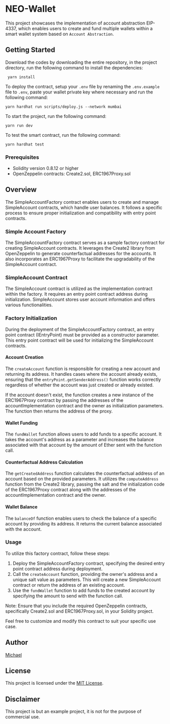 # NEO-Wallet

This project showcases the implementation of account abstraction EIP-4337, which enables users to create and fund multiple wallets within a smart wallet system based on `Account Abstraction`.

## Getting Started

Download the codes by downloading the entire repository, in the project directory,  run the following command to install the dependencies:

```shell
 yarn install
```

To deploy the contract, setup your `.env` file by renaming the `.env.example` file to `.env`, paste your wallet private key where necessary and run the following command:

```shell
yarn hardhat run scripts/deploy.js --network mumbai
```

To start the project, run the following command:

```shell
yarn run dev
```

To test the smart contract, run the following command:

```shell
yarn hardhat test 
```

### Prerequisites

- Solidity version 0.8.12 or higher
- OpenZeppelin contracts: Create2.sol, ERC1967Proxy.sol

## Overview

The SimpleAccountFactory contract enables users to create and manage SimpleAccount contracts, which handle user balances. It follows a specific process to ensure proper initialization and compatibility with entry point contracts.

### Simple Account Factory

The SimpleAccountFactory contract serves as a sample factory contract for creating SimpleAccount contracts. It leverages the Create2 library from OpenZeppelin to generate counterfactual addresses for the accounts. It also incorporates an ERC1967Proxy to facilitate the upgradability of the SimpleAccount contract.

### SimpleAccount Contract

The SimpleAccount contract is utilized as the implementation contract within the factory. It requires an entry point contract address during initialization. SimpleAccount stores user account information and offers various functionalities.

### Factory Initialization

During the deployment of the SimpleAccountFactory contract, an entry point contract (IEntryPoint) must be provided as a constructor parameter. This entry point contract will be used for initializing the SimpleAccount contracts.

#### Account Creation

The `createAccount` function is responsible for creating a new account and returning its address. It handles cases where the account already exists, ensuring that the `entryPoint.getSenderAddress()` function works correctly regardless of whether the account was just created or already existed.

If the account doesn't exist, the function creates a new instance of the ERC1967Proxy contract by passing the addresses of the accountImplementation contract and the owner as initialization parameters. The function then returns the address of the proxy.

#### Wallet Funding

The `fundWallet` function allows users to add funds to a specific account. It takes the account's address as a parameter and increases the balance associated with that account by the amount of Ether sent with the function call.

#### Counterfactual Address Calculation

The `getCreatedAddress` function calculates the counterfactual address of an account based on the provided parameters. It utilizes the `computeAddress` function from the Create2 library, passing the salt and the initialization code of the ERC1967Proxy contract along with the addresses of the accountImplementation contract and the owner.

#### Wallet Balance

The `balanceOf` function enables users to check the balance of a specific account by providing its address. It returns the current balance associated with the account.

### Usage

To utilize this factory contract, follow these steps:

1. Deploy the SimpleAccountFactory contract, specifying the desired entry point contract address during deployment.
2. Call the `createAccount` function, providing the owner's address and a unique salt value as parameters. This will create a new SimpleAccount contract or return the address of an existing account.
3. Use the `fundWallet` function to add funds to the created account by specifying the amount to send with the function call.

Note: Ensure that you include the required OpenZeppelin contracts, specifically Create2.sol and ERC1967Proxy.sol, in your Solidity project.

Feel free to customize and modify this contract to suit your specific use case.

## Author

[Michael](https://github.com/m-azra3l)

## License

This project is licensed under the [MIT License](LICENSE).

## Disclaimer

This project is but an example project, it is not for the purpose of commercial use.
